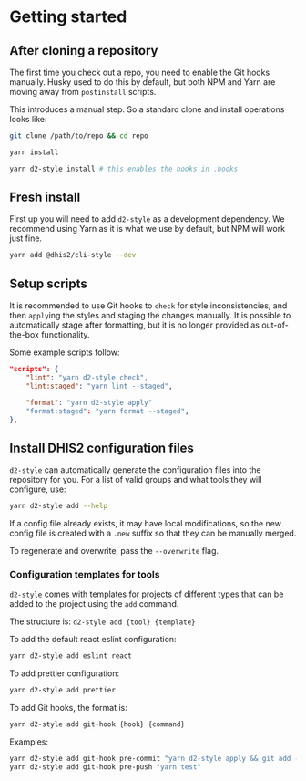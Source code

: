 # Getting started

## After cloning a repository

The first time you check out a repo, you need to enable the Git hooks
manually. Husky used to do this by default, but both NPM and Yarn are
moving away from `postinstall` scripts.

This introduces a manual step. So a standard clone and install
operations looks like:

```bash
git clone /path/to/repo && cd repo

yarn install

yarn d2-style install # this enables the hooks in .hooks
```

## Fresh install

First up you will need to add `d2-style` as a development dependency. We
recommend using Yarn as it is what we use by default, but NPM will work
just fine.

```bash
yarn add @dhis2/cli-style --dev
```

## Setup scripts

It is recommended to use Git hooks to `check` for style inconsistencies,
and then `apply`ing the styles and staging the changes manually. It is
possible to automatically stage after formatting, but it is no longer
provided as out-of-the-box functionality.

Some example scripts follow:

```json
"scripts": {
    "lint": "yarn d2-style check",
    "lint:staged": "yarn lint --staged",

    "format": "yarn d2-style apply"
    "format:staged": "yarn format --staged",
},
```

## Install DHIS2 configuration files

`d2-style` can automatically generate the configuration files into the
repository for you. For a list of valid groups and what tools they will
configure, use:

```bash
yarn d2-style add --help
```

If a config file already exists, it may have local modifications, so the
new config file is created with a `.new` suffix so that they can be
manually merged.

To regenerate and overwrite, pass the `--overwrite` flag.

### Configuration templates for tools

`d2-style` comes with templates for projects of different types that can
be added to the project using the `add` command.

The structure is: `d2-style add {tool} {template}`

To add the default react eslint configuration:

```sh
yarn d2-style add eslint react
```

To add prettier configuration:

```sh
yarn d2-style add prettier
```

To add Git hooks, the format is:

```sh
yarn d2-style add git-hook {hook} {command}
```

Examples:

```sh
yarn d2-style add git-hook pre-commit "yarn d2-style apply && git add -u"
yarn d2-style add git-hook pre-push "yarn test"
```
